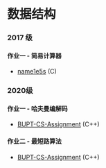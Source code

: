 # 数据结构

### 2017 级

#### 作业一 - 简易计算器

* [name1e5s](https://github.com/kuso-kodo/libexprpr) (C)

### 2020级

#### 作业一 - 哈夫曼编解码
* [BUPT-CS-Assignment](https://github.com/BUPT-CS-Assignment/HuffmanCoding) (C++)

#### 作业二 - 最短路算法
* [BUPT-CS-Assignment](https://github.com/BUPT-CS-Assignment/Single-Source-Shortest-Path) (C++)
